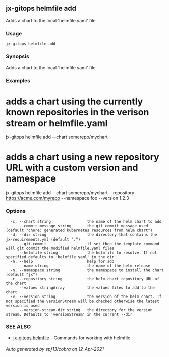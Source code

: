 ## jx-gitops helmfile add

Adds a chart to the local 'helmfile.yaml' file

### Usage

```
jx-gitops helmfile add
```

### Synopsis

Adds a chart to the local 'helmfile.yaml' file

### Examples

  # adds a chart using the currently known repositories in the verison stream or helmfile.yaml
  jx-gitops helmfile add --chart somerepo/mychart
  
  # adds a chart using a new repository URL with a custom version and namespace
  jx-gitops helmfile add --chart somerepo/mychart --repository https://acme.com/myrepo --namespace foo --version 1.2.3

### Options

```
  -c, --chart string                the name of the helm chart to add
      --commit-message string       the git commit message used (default "chore: generated kubernetes resources from helm chart")
  -d, --dir string                  the directory that contains the jx-requirements.yml (default ".")
      --git-commit                  if set then the template command will git commit the modified helmfile.yaml files
      --helmfile string             the helmfile to resolve. If not specified defaults to 'helmfile.yaml' in the dir
  -h, --help                        help for add
      --name string                 the name of the helm release
  -n, --namespace string            the namespace to install the chart (default "jx")
  -r, --repository string           the helm chart repository URL of the chart
      --values stringArray          the values files to add to the chart
  -v, --version string              the version of the helm chart. If not specified the versionStream will be checked otherwise the latest version is used
      --version-stream-dir string   the directory for the version stream. Defaults to 'versionStream' in the current --dir
```

### SEE ALSO

* [jx-gitops helmfile](jx-gitops_helmfile.md)	 - Commands for working with helmfile

###### Auto generated by spf13/cobra on 12-Apr-2021
